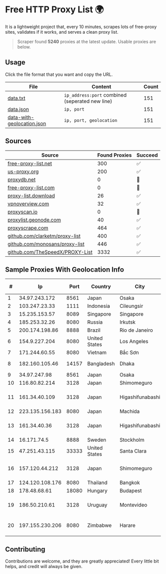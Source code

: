 
# Free HTTP Proxy List 🌍

It is a lightweight project that, every 10 minutes, scrapes lots of free-proxy sites, validates if it works, and serves a clean proxy list.


> Scraper found **5240** proxies at the latest update. Usable proxies are below.

## Usage

Click the file format that you want and copy the URL.


|File|Content|Count|
|----|-------|-----|
|[data.txt](https://raw.githubusercontent.com/themiralay/Proxy-List-World/master/data.txt)|`ip_address:port` combined (seperated new line)|151|
|[data.json](https://raw.githubusercontent.com/themiralay/Proxy-List-World/master/data.json)|`ip, port`|151|
|[data-with-geolocation.json](https://raw.githubusercontent.com/themiralay/Proxy-List-World/master/data-with-geolocation.json)|`ip, port, geolocation`|151|

## Sources

|Source|Found Proxies|Succeed|
|------|-------------|-------|
|[free-proxy-list.net](https://free-proxy-list.net)|300|✅|
|[us-proxy.org](https://www.us-proxy.org)|200|✅|
|[proxydb.net](http://proxydb.net)|0|🚫|
|[free-proxy-list.com](https://free-proxy-list.com/?page=&port=&type%5B%5D=http&type%5B%5D=https&up_time=0&search=Search)|0|🚫|
|[proxy-list.download](https://www.proxy-list.download/HTTP)|26|✅|
|[vpnoverview.com](https://vpnoverview.com/privacy/anonymous-browsing/free-proxy-servers)|32|✅|
|[proxyscan.io](https://www.proxyscan.io)|0|🚫|
|[proxylist.geonode.com](https://proxylist.geonode.com/api/proxy-list?limit=300&page=1&sort_by=lastChecked&sort_type=desc&protocols=http,https)|40|✅|
|[proxyscrape.com](https://api.proxyscrape.com/v2/?request=displayproxies&protocol=http&timeout=10000&country=all&ssl=all&anonymity=all)|464|✅|
|[github.com/clarketm/proxy-list](https://raw.githubusercontent.com/clarketm/proxy-list/master/proxy-list-raw.txt)|400|✅|
|[github.com/monosans/proxy-list](https://raw.githubusercontent.com/monosans/proxy-list/main/proxies/http.txt)|446|✅|
|[github.com/TheSpeedX/PROXY-List](https://raw.githubusercontent.com/TheSpeedX/PROXY-List/master/http.txt)|3332|✅|


## Sample Proxies With Geolocation Info

|#|Ip|Port|Country|City|Internet Service Provider|
|-|--|----|-------|----|-------------------------|
|1|34.97.243.172|8561|Japan|Osaka|Google LLC|
|2|103.247.23.33|1111|Indonesia|Cileungsir|PT wifian Solution|
|3|15.235.153.57|8089|Singapore|Singapore|OVH Hosting|
|4|185.253.32.26|8080|Russia|Irkutsk|CLOUD|
|5|200.174.198.86|8888|Brazil|Rio de Janeiro|Claro S.A|
|6|154.9.227.204|8080|United States|Los Angeles|Cogent Communications|
|7|171.244.60.55|8080|Vietnam|Bắc Sơn|VIETEL|
|8|182.160.105.46|14157|Bangladesh|Dhaka|Aamra Networks Limited|
|9|34.97.247.98|8561|Japan|Osaka|Google LLC|
|10|116.80.82.214|3128|Japan|Shimomeguro|InfoSphere|
|11|161.34.40.109|3128|Japan|Higashifunabashi|NTT PC Communications, Inc.|
|12|223.135.156.183|8080|Japan|Machida|So-net Corporation|
|13|161.34.40.36|3128|Japan|Higashifunabashi|NTT PC Communications, Inc.|
|14|16.171.74.5|8888|Sweden|Stockholm|Amazon.com|
|15|47.251.43.115|33333|United States|Santa Clara|Alibaba Cloud LLC|
|16|157.120.44.212|3128|Japan|Shimomeguro|NTT PC Communications, Inc.|
|17|124.120.108.176|8080|Thailand|Bangkok|TRUEBB|
|18|178.48.68.61|18080|Hungary|Budapest|UPC|
|19|186.50.210.61|3128|Uruguay|Montevideo|Administracion Nacional de Telecomunicaciones|
|20|197.155.230.206|8080|Zimbabwe|Harare|Liquid Telecommunications Ltd|



## Contributing

Contributions are welcome, and they are greatly appreciated! Every
little bit helps, and credit will always be given.


